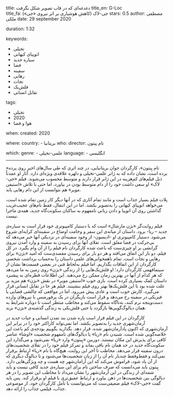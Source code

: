 
title: دغدغه‌ای که در قاب تصویر شکل نگرفت 
title_en: G-Loc  
title_fa: جی-لاک (کاهش هوشیاری بر اثر نیروی «جی») 
stars: 0.5
author: مصطفی ملکی
date: 29 september 2020

duration: 1:32

keywords:
  - تخیلی
  - اتوپیای کیهانی
  - سیاره جدید
  - فضا
  - سفینه
  - رهایی
  - نجات
  - فلش‌یک
  - تقابل انسانی 

tags:
  - تخیلی
  - 2020
  - هوا و فضا 

when:
  created: 2020

where:
  country:
    - بریتانیا
who:
  director: تام پیتون

which:
  genre:
    - علمی-تخیلی
  language:
    - انگلیسی
   
---

«تام پِیتون»، کارگردان جوان بریتانیایی،‌ در چند اثری که طی سال‌های اخیر روی پرده برده است، نشان داده که به ژانر علمی-تخیلی و دلهره علاقه‌ی ویژه‌ای دارد. آثار او عمدتاً ذیل فیلم‌های کم‌هزینه در این ژانر قرار دارند و متوسط محسوب می‌شوند. فیلم «جی-لاک» او سعی داشت خود را از دام متوسط بودن در بیاورد، اما حتی با تلاش «استیفن مویر» هم نتوانست از این دام رهایی یابد.

 پلات فیلم بسیار جذاب است و مانند تمام آثاری که در آنها دیگر کار زمین تمام شده است، می‌خواهد اتوپیای کیهانی را به‌تصویر بکشد. اما در این انتقال، فقط نام‌های عجیب‌غریب گذاشتن روی آن اتوپیا و دادن زبانی نامفهوم به ساکنان سکونت‌گاه جدید، همه‌ی ماجرا نیست. 

فیلم روایت‌گر «برَن مارشال» است که با دستیار کامپیوتری خود قرار است به سیاره‌ی جدید – ریا- برود. داستان از میانه‌ی این سفر و وخامت اوضاع در سفینه‌ای کرایه‌ای شروع می‌شود. دستیار کامپیوتری او -ادیسون- از وجود سفینه‌ای در نزدیکی آنها خبر می‌دهد که بی‌حرکت در فضا معلق است. تقلای آنها برای رسیدن به سفینه و وارد آمدن نیروی گرانشی بر او چیزی‌ست که باعث شده کارگردان نام فیلم را از آن وام بگیرد. در کل فیلم، دو بار این اتفاق می‌افتد و هر دو بار برای رسیدن مقصدی‌ست که امید «برَن» برای رهایی‌ و نجات است. تمام ناهمخوانی‌های علمی داستان را به‌حساب برداشت شخصی کارگردان از این اتفاقات بگذاریم. اما فیلم به‌لحاظ فنی در بعضی قسمت‌ها نشان از سینمافهمی کارگردان دارد؛ او فلش‌بک‌هایی را از زندگی «برَن» روی زمین به ما می‌دهد که هر کدام از آنها در بهترین زمان ممکن رخ می‌دهند. این اطلاعات قطره‌ای به پیشبرد داستان کمک بسیاری کرده است. بازی خوب «استیفن مویر» در نقش «برَن» هم مزید بر علت شده بود تا این فلش‌بک‌ها بهتر روی فیلم بنشینند. فیلم هر جا در تقابل انسانی قرار می‌گیرد، کارش خوب است و عادی پیش می‌رود. اما در مواقعی که چالشی فضایی یا فیزیکی در سفینه رخ می‌دهد و قرار است بازیگران در یک پرفورمنس با نیروهای وارده دست‌و‌پنجه نرم کنند، به‌ناگاه سقوط می‌کند و مخاطب منتظر است تا دوباره شرایط به همان دیالوگ‌گویی‌ها بازگردد یا حتی فلش‌بکی به زندگی گذشته‌ی «برَن» بزند. 

کارگردان در این فیلم قرار است پاره شدن بند تمدن انسانی و حیات جدید در آرمان‌شهری جدید را به‌تصویر بکشد. اما نمی‌تواند کاراکتر خود را در برابر این آرمان‌شهری که اکنون پادآرمان‌شهر شده، قرار دهد. بگذارید بگوییم بودجه‌ی کم باعث این خلاصه‌گویی شده است. شنیدن نام «ریا» یا دیالوگ‌های نامفهوم شخصیت «اوشا» عناصر کافی برای پذیرش این مکان نیستند. دوربین «پِیتون» وارد «ریا» نمی‌شود و می‌گذارد این سکونت‌گاه جدید در حد همان نام باقی بماند و تمرکز فیلم خود را در تقلای شخصیت‌های درون سفینه قرار می‌دهد. مخاطب تا آخر این روایت، هیچ‌گاه با نام «ریا» ارتباط برقرار نمی‌کند و فقط‌و‌فقط چندبار نام آن را از زبان شخصیت‌ها می‌شنود و تا دیالوگ دیگری که از آن یاد شود، فراموش می‌کند که این آرامان‌شهر چه هست و چه ویژگی‌هایی دارد. پِیتون باید می‌دانست که صرف ساختن نام برای این سیاره‌ی جدید کافی نیست و باید شمه‌ای از زندگی در این آرمان‌شهر را نشان می‌داد تا مخاطب این تصویر را در هر دیالوگی بین شخصیت‌ها در ذهن بیاورد و ارتباط عمیق‌تری با فیلم او برقرار کند. پس باید گفت «جی-لاک» فیلم ضعیفی‌ست که می‌توانست با تأمل کارگردان خود، از موضوعی جذاب، فیلمی جذاب را ارائه دهد.